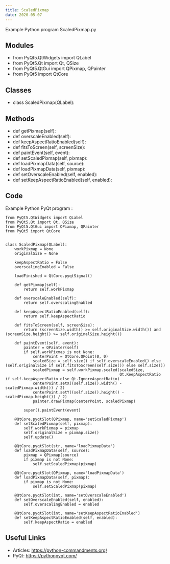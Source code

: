 ```yaml
---
title: ScaledPixmap
date: 2020-05-07
---
```

Example Python program ScaledPixmap.py

## Modules

* from PyQt5.QtWidgets import QLabel
* from PyQt5.Qt import Qt, QSize
* from PyQt5.QtGui import QPixmap, QPainter
* from PyQt5 import QtCore

## Classes

* class ScaledPixmap(QLabel):

## Methods

* def getPixmap(self):
* def overscaleEnabled(self):
* def keepAspectRatioEnabled(self):
* def fitsToScreen(self, screenSize):
* def paintEvent(self, event):
* def setScaledPixmap(self, pixmap):
* def loadPixmapData(self, source):
* def loadPixmapData(self, pixmap):
* def setOverscaleEnabled(self, enabled):
* def setKeepAspectRatioEnabled(self, enabled):

## Code

Example Python PyQt program :

    from PyQt5.QtWidgets import QLabel
    from PyQt5.Qt import Qt, QSize
    from PyQt5.QtGui import QPixmap, QPainter
    from PyQt5 import QtCore
    
    
    class ScaledPixmap(QLabel):
        workPixmap = None
        originalSize = None
    
        keepAspectRatio = False
        overscalingEnabled = False
    
        loadFinished = QtCore.pyqtSignal()
    
        def getPixmap(self):
            return self.workPixmap
    
        def overscaleEnabled(self):
            return self.overscalingEnabled
    
        def keepAspectRatioEnabled(self):
            return self.keepAspectRatio
    
        def fitsToScreen(self, screenSize):
            return (screenSize.width() >= self.originalSize.width()) and (screenSize.height() >= self.originalSize.height())
    
        def paintEvent(self, event):
            painter = QPainter(self)
            if self.workPixmap is not None:
                centerPoint = QtCore.QPoint(0, 0)
                scaledSize = self.size() if self.overscaleEnabled() else (self.originalSize if self.fitsToScreen(self.size()) else self.size())
                scaledPixmap = self.workPixmap.scaled(scaledSize,
                                                      Qt.KeepAspectRatio if self.keepAspectRatio else Qt.IgnoreAspectRatio)
                centerPoint.setX((self.size().width() - scaledPixmap.width()) / 2)
                centerPoint.setY((self.size().height() - scaledPixmap.height()) / 2)
                painter.drawPixmap(centerPoint, scaledPixmap)
    
            super().paintEvent(event)
    
        @QtCore.pyqtSlot(QPixmap, name='setScaledPixmap')
        def setScaledPixmap(self, pixmap):
            self.workPixmap = pixmap
            self.originalSize = pixmap.size()
            self.update()
    
        @QtCore.pyqtSlot(str, name='loadPixmapData')
        def loadPixmapData(self, source):
            pixmap = QPixmap(source)
            if pixmap is not None:
                self.setScaledPixmap(pixmap)
    
        @QtCore.pyqtSlot(QPixmap, name='loadPixmapData')
        def loadPixmapData(self, pixmap):
            if pixmap is not None:
                self.setScaledPixmap(pixmap)
    
        @QtCore.pyqtSlot(int, name='setOverscaleEnabled')
        def setOverscaleEnabled(self, enabled):
            self.overscalingEnabled = enabled
    
        @QtCore.pyqtSlot(int, name='setKeepAspectRatioEnabled')
        def setKeepAspectRatioEnabled(self, enabled):
            self.keepAspectRatio = enabled
    

## Useful Links

- Articles: https://python-commandments.org/
- PyQt: https://pythonpyqt.com/
